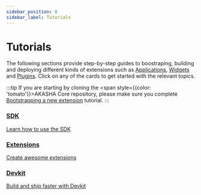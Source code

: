 ```yaml
---
sidebar_position: 8
sidebar_label: Tutorials
---
```


# Tutorials

The following sections provide step-by-step guides to boostraping, building and deploying different kinds of extensions such as [Applications](/extensions/applications), [Widgets](/extensions/widgets) and [Plugins](/extensions/plugins). Click on any of the cards to get started with the relevant topics.

:::tip
If you are starting by cloning the <span style={{color: 'tomato'}}>AKASHA Core</span> repository, please make sure you complete [Bootstrapping a new extension](./extensions/extension-tutorials/index.md#bootstrapping-a-new-extension) tutorial.
:::

<div className="card-container">
  <a className="card clickable-card" href="/data-fetching-and-mutations/sdk/tutorials">
    <h3>SDK</h3>
    <span>
      Learn how to use the SDK
    </span>
  </a>
  <a className="card clickable-card" href="/extensions/extension-tutorials">
    <h3>Extensions</h3>
    <span>
      Create awesome extensions
    </span>
  </a>
  <a className="card clickable-card" href="/devkit/devkit-tutorials">
    <h3>Devkit</h3>
    <span>
      Build and ship faster with Devkit
    </span>
  </a>
</div>
